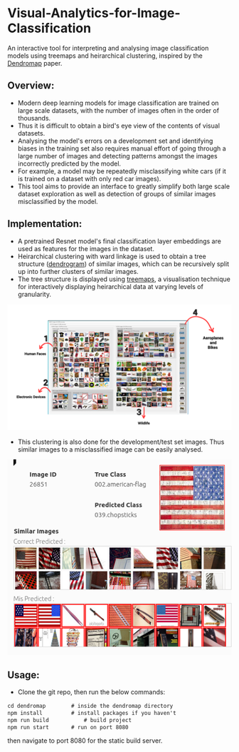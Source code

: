 # Visual-Analytics-for-Image-Classification
An interactive tool for interpreting and analysing image classification models using treemaps and heirarchical clustering, inspired by the [Dendromap](https://arxiv.org/abs/2205.06935) paper.

## Overview:
* Modern deep learning models for image classification are trained on large scale datasets, with the number of images often in the order of thousands.
* Thus it is difficult to obtain a bird's eye view of the contents of visual datasets.
* Analysing the model's errors on a development set and identifying biases in the training set also requires manual effort of going through a large number of images and detecting patterns amongst the images incorrectly predicted by the model. 
* For example, a model may be repeatedly misclassifying white cars (if it is trained on a dataset with only red car images).
* This tool aims to provide an interface to greatly simplify both large scale dataset exploration as well as detection of groups of similar images misclassified by the model.

## Implementation:
* A pretrained Resnet model's final classification layer embeddings are used as features for the images in the dataset.
* Heirarchical clustering with ward linkage is used to obtain a tree structure ([dendrogram](https://en.wikipedia.org/wiki/Dendrogram)) of similar images, which can be recursively split up into further clusters of similar images.
* The tree structure is displayed using [treemaps](https://en.wikipedia.org/wiki/Treemapping), a visualisation technique for interactively displaying heirarchical data at varying levels of granularity.
  
![](/figs/cluster-overview.png)

* This clustering is also done for the development/test set images. Thus similar images to a misclassified image can be easily analysed.

![](/figs/america_flag.png)

## Usage:
* Clone the git repo, then run the below commands:

```
cd dendromap		# inside the dendromap directory
npm install       	# install packages if you haven't
npm run build       	# build project
npm run start		# run on port 8080
```

then navigate to port 8080 for the static build server.
